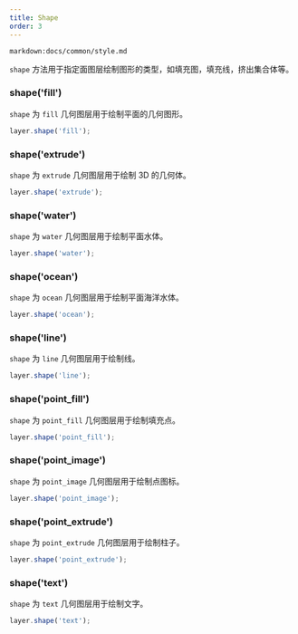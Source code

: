 ```yaml
---
title: Shape
order: 3
---
```


`markdown:docs/common/style.md`

`shape` 方法用于指定面图层绘制图形的类型，如填充图，填充线，挤出集合体等。

### shape('fill')

`shape` 为 `fill` 几何图层用于绘制平面的几何图形。

```js
layer.shape('fill');
```

### shape('extrude')

`shape` 为 `extrude` 几何图层用于绘制 3D 的几何体。

```js
layer.shape('extrude');
```
### shape('water')

`shape` 为 `water` 几何图层用于绘制平面水体。

```js
layer.shape('water');
```

### shape('ocean')

`shape` 为 `ocean` 几何图层用于绘制平面海洋水体。

```js
layer.shape('ocean');
```

### shape('line')

`shape` 为 `line` 几何图层用于绘制线。

```js
layer.shape('line');
```

### shape('point_fill')


`shape` 为 `point_fill` 几何图层用于绘制填充点。

```js
layer.shape('point_fill');
```

### shape('point_image')


`shape` 为 `point_image` 几何图层用于绘制点图标。

```js
layer.shape('point_image');
```

### shape('point_extrude')

`shape` 为 `point_extrude` 几何图层用于绘制柱子。

```js
layer.shape('point_extrude');
```

### shape('text')

`shape` 为 `text` 几何图层用于绘制文字。

```js
layer.shape('text');
```